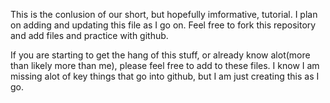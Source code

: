 This is the conlusion of our short, but hopefully imformative, tutorial.  I plan on adding and updating this file as I
go on.  Feel free to fork this repository and add files and practice with github.

If you are starting to get the hang of this stuff, or already know alot(more than likely more than me), please feel
free to add to these files. I know I am missing alot of key things that go into github, but I am just creating this as 
I go.  

